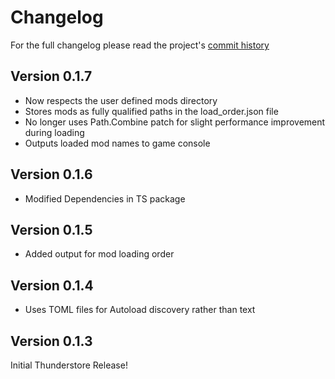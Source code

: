# Changelog

For the full changelog please read the project's [commit history](https://github.com/RobynLlama/Ostranauts.Autoloader/commits/main/)

## Version 0.1.7

- Now respects the user defined mods directory
- Stores mods as fully qualified paths in the load_order.json file
- No longer uses Path.Combine patch for slight performance improvement during loading
- Outputs loaded mod names to game console

## Version 0.1.6

- Modified Dependencies in TS package

## Version 0.1.5

- Added output for mod loading order

## Version 0.1.4

- Uses TOML files for Autoload discovery rather than text

## Version 0.1.3

Initial Thunderstore Release!
